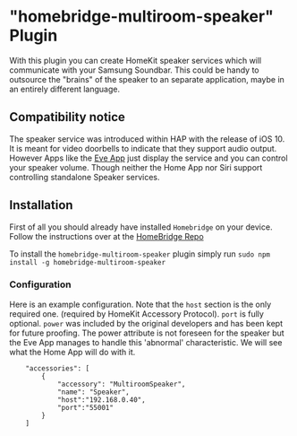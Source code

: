 # "homebridge-multiroom-speaker" Plugin


With this plugin you can create HomeKit speaker services which will communicate with your Samsung Soundbar.
This could be handy to outsource the "brains" of the speaker to an separate application, maybe in an entirely different 
language.

## Compatibility notice
The speaker service was introduced within HAP with the release of iOS 10. It is meant for video doorbells to indicate 
that they support audio output. However Apps like the [Eve App](https://itunes.apple.com/app/elgato-eve/id917695792) 
just display the service and you can control your speaker volume. Though neither the Home App nor Siri support controlling
standalone Speaker services.

## Installation
First of all you should already have installed `Homebridge` on your device. Follow the instructions over at the
[HomeBridge Repo](https://github.com/nfarina/homebridge)

To install the `homebridge-multiroom-speaker` plugin simply run `sudo npm install -g homebridge-multiroom-speaker`

### Configuration

Here is an example configuration. Note that the `host` section is the only required one.
(required by HomeKit Accessory Protocol). `port` is fully optional. `power` was included by the original developers and has been kept for future proofing.
The power attribute is not foreseen for the speaker but the Eve App manages to handle this 'abnormal' characteristic.
We will see what the Home App will do with it.


```
    "accessories": [
        {
            "accessory": "MultiroomSpeaker",
            "name": "Speaker",
            "host":"192.168.0.40",
            "port":"55001"
        }
    ]
```
